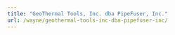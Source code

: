 ```yaml
---
title: "GeoThermal Tools, Inc. dba PipeFuser, Inc."
url: /wayne/geothermal-tools-inc-dba-pipefuser-inc/
---
```

